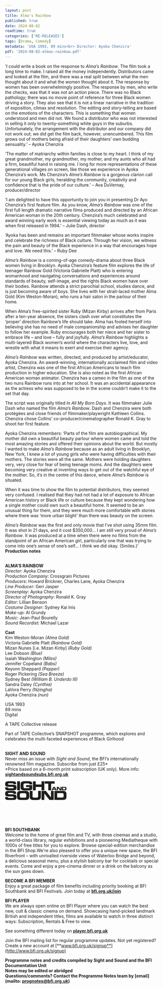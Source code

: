 ```yaml
---
layout: post
title: Alma's Rainbow
published: true
date: 2024-08-02
readtime: true
categories: ['RE-RELEASES']
tags: [Drama, Comedy]
metadata: 'USA 1993, 89 mins<br> Director: Ayoka Chenzira'
pdf: '2024-08-02-almas-rainbow.pdf'
---
```


‘I could write a book on the response to _Alma’s Rainbow_. The film took a long time to make. I raised all the money independently. Distributors came and looked at the film, and there was a real split between what the men thought about it and what the women thought about it. The response by women has been overwhelmingly positive. The response by men, who write the checks, was that it was not an action piece. There was no Black pathology; there was no movie point of reference for three Black women driving a story. They also see that it is not a linear narrative in the tradition of exposition, climax and resolution. The editing and story-telling are based on the emotions of the characters. This is something that women understood and men did not. We found a distributor who was not interested in selling it only to twenty-something white guys in the suburbs. Unfortunately, the arrangement with the distributor and our company did not work out; we did get the film back, however, unencumbered. This film grows out of mothers being afraid of their daughters’ own budding sensuality.’ – Ayoka Chenzira

‘The matter of matriarchy within families is close to my heart. I think of my great grandmother, my grandmother, my mother, and my aunts who all had a firm, beautiful hand in raising me. I long for more representations of these generational villages on screen, like those we experience in Ayoka Chenzira’s work. Ms Chenzira’s _Alma’s Rainbow_ is a gorgeous clarion call for our young Black girls, heralding the community, creativity and confidence that is the pride of our culture.’ – Ava DuVernay, producer/director

‘I am delighted to have this opportunity to join you in presenting Dr Ayo Chenzira’s first feature film. As you know, _Alma’s Rainbow_ was one of the first full length dramatic narrative films produced and directed by an African American woman in the 20th century. Chenzira’s much celebrated and award winning early work is essential viewing today as much as it was when first released in 1994.’ – Julie Dash, director

‘Ayoka has been and remains an important filmmaker whose works inspire and celebrate the richness of Black culture. Through her vision, we witness the pain and beauty of the Black experience in a way that encourages hope and love. We need this.’ – Ruby Dee

_Alma’s Rainbow_ is a coming-of-age comedy-drama about three Black women living in Brooklyn. Ayoka Chenzira’s feature film explores the life of teenager Rainbow Gold (Victoria Gabrielle Platt) who is entering womanhood and navigating conversations and experiences around standards of beauty, self-image, and the rights Black women have over their bodies. Rainbow attends a strict parochial school, studies dance, and is just becoming aware of boys. She lives with her strait-laced mother Alma Gold (Kim Weston-Moran), who runs a hair salon in the parlour of their home.

When Alma’s free-spirited sister Ruby (Mizan Kirby) arrives after from Paris after a ten-year absence, the sisters clash over what constitutes the ‘proper’ direction Rainbow’s life should take. Alma has fooled herself into believing she has no need of male companionship and advises her daughter to follow her example. Ruby encourages both her niece and her sister to embrace life – and love – fully and joyfully. _Alma’s Rainbow_ highlights a multi-layered Black women’s world where the characters live, love, and wrestle with what it means to exert and exercise their agency.

_Alma’s Rainbow_ was written, directed, and produced by artist/educator, Ayoka Chenzira. An award-winning, internationally acclaimed film and video artist, Chenzira was one of the first African Americans to teach film production in higher education. She is also noted as the first African American woman animator. Chenzira has a cameo in the film as one of the two nuns Rainbow runs into at her school. It was an accidental appearance as the actress who was supposed to be in the scene couldn’t make it to the set that day.

The script was originally titled _In All My Born Days_. It was filmmaker Julie Dash who named the film _Alma’s Rainbow_. Dash and Chenzira were both protégées and close friends of filmmaker/playwright Kathleen Collins. Chenzira chose Collins’ co-producer/cinematographer Ronald K. Gray to shoot her first feature.

Ayoka Chenzira remembers: ‘Parts of the film are autobiographical. My mother did own a beautiful beauty parlour where women came and told the most amazing stories and offered their opinions about the world. But mostly I wanted to make _Alma’s Rainbow_ because as an adult living in Brooklyn, New York, I knew a lot of young girls who were having difficulties with their mothers. The stories were all the same. Mothers were holding daughters very, very close for fear of being teenage moms. And the daughters were becoming very creative at inventing ways to get out of the watchful eye of the mother. So, it’s in the centre of this dance, where _Alma’s Rainbow_ is situated.

When it was time to show the film to potential distributors, they seemed very confused. I realised that they had not had a lot of exposure to African American history or Black life or culture because they kept wondering how a single mother could own such a beautiful home. It seemed to be an unusual thing for them, and they were much more comfortable with stories where there was ‘more urban blight’ than there was beauty on the screen.

_Alma’s Rainbow_ was the first and only movie that I’ve shot using 35mm film. It was shot in 21 days, and it cost $350,000… I am still very proud of _Alma’s Rainbow_. It was produced at a time when there were no films from the standpoint of an African American girl, particularly one that was trying to come into one’s sense of one’s self… I think we did okay. (Smiles.)’  
**Production notes**
<br><br>

**ALMA’S RAINBOW**  
_Director_: Ayoka Chenzira  
_Production Company_: Crossgrain Pictures  
_Producers_: Howard Brickner, Charles Lane,  Ayoka Chenzira  
_Line Producer:_ Geri Jasper  
_Screenplay_: Ayoka Chenzira  
_Director of Photography_: Ronald K. Gray  
_Editor_: Lillian Benson  
_Costume Designer:_ Sydney Kai Inis  
_Make-up:_ Al Grundy  
_Music_: Jean-Paul Bourelly  
_Sound Recordist:_ Michael Lazar

**Cast**  
Kim Weston-Moran _(Alma Gold)_  
Victoria Gabrielle Platt _(Rainbow Gold)_  
Mizan Nunes [i.e. Mizan Kirby] _(Ruby Gold)_  
Lee Dobson _(Blue)_  
Isaiah Washington _(Miles)_  
Jennifer Copeland _(Babs)_  
Keyonn Sheppard _(Pepper)_  
Roger Pickering _(Sea Breeze)_  
Sydney Best _(William B. Underdo III)_  
Sandra Daley _(Cynthia)_  
LaVora Perry _(Nzingha)_  
Ayoka Chenzira _(nun)_

USA 1993  
89 mins  
Digital

A TAPE Collective release

Part of TAPE Collective’s SNAPSHOT programme, which explores and celebrates the multi-faceted experiences of Black Girlhood
<br><br>

**SIGHT AND SOUND**<br>
Never miss an issue with _Sight and Sound_, the BFI’s internationally renowned film magazine. Subscribe from just £25*<br>
*Price based on a 6-month print subscription (UK only). More info: [**sightandsoundsubs.bfi.org.uk**](https://sightandsoundsubs.bfi.org.uk/subscribe)

<img style="float: left;" src="/img/sight-and-sound.jpg" width="40%" height="40%"><br><br><br><br><br><br><br><br>

**BFI SOUTHBANK**  
Welcome to the home of great film and TV, with three cinemas and a studio, a world-class library, regular exhibitions and a pioneering Mediatheque with 1000s of free titles for you to explore. Browse special-edition merchandise in the BFI Shop.We&#39;re also pleased to offer you a unique new space, the BFI Riverfront – with unrivalled riverside views of Waterloo Bridge and beyond, a delicious seasonal menu, plus a stylish balcony bar for cocktails or special events. Come and enjoy a pre-cinema dinner or a drink on the balcony as the sun goes down.  

**BECOME A BFI MEMBER**  
Enjoy a great package of film benefits including priority booking at BFI Southbank and BFI Festivals. Join today at [**bfi.org.uk/join**](http://www.bfi.org.uk/join)  

**BFI PLAYER**  
 We are always open online on BFI Player where you can watch the best new, cult &amp; classic cinema on demand. Showcasing hand-picked landmark British and independent titles, films are available to watch in three distinct ways: Subscription, Rentals &amp; Free to view.  

See something different today on [**player.bfi.org.uk**](https://player.bfi.org.uk)  

Join the BFI mailing list for regular programme updates. Not yet registered? Create a new account at [**www.bfi.org.uk/signup**](http://www.bfi.org.uk/signup)

**Programme notes and credits compiled by Sight and Sound and the BFI Documentation Unit  
Notes may be edited or abridged  
Questions/comments? Contact the Programme Notes team by [email](mailto: prognotes@bfi.org.uk)**

<!--stackedit_data:
eyJoaXN0b3J5IjpbMTUxNTY2MjI4NV19
-->